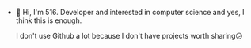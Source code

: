 - 👋 Hi, I'm 516. Developer and interested in computer science and yes, I think this is enough.

  I don't use Github a lot because I don't have projects worth sharing😕

